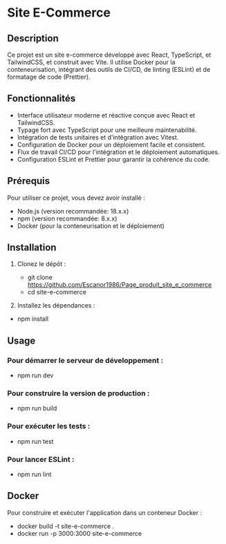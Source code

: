 # Site E-Commerce

## Description

Ce projet est un site e-commerce développé avec React, TypeScript, et TailwindCSS, et construit avec Vite. Il utilise Docker pour la conteneurisation, intégrant des outils de CI/CD, de linting (ESLint) et de formatage de code (Prettier).

## Fonctionnalités

- Interface utilisateur moderne et réactive conçue avec React et TailwindCSS.
- Typage fort avec TypeScript pour une meilleure maintenabilité.
- Intégration de tests unitaires et d'intégration avec Vitest.
- Configuration de Docker pour un déploiement facile et consistent.
- Flux de travail CI/CD pour l'intégration et le déploiement automatiques.
- Configuration ESLint et Prettier pour garantir la cohérence du code.

## Prérequis

Pour utiliser ce projet, vous devez avoir installé :

- Node.js (version recommandée: 18.x.x)
- npm (version recommandée: 8.x.x)
- Docker (pour la conteneurisation et le déploiement)

## Installation

1. Clonez le dépôt :

   - git clone https://github.com/Escanor1986/Page_produit_site_e_commerce
   - cd site-e-commerce

2. Installez les dépendances :

- npm install

## Usage

### Pour démarrer le serveur de développement :

- npm run dev

### Pour construire la version de production :

- npm run build

### Pour exécuter les tests :

- npm run test

### Pour lancer ESLint :

- npm run lint

## Docker

Pour construire et exécuter l'application dans un conteneur Docker :

- docker build -t site-e-commerce .
- docker run -p 3000:3000 site-e-commerce
